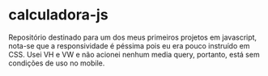 # calculadora-js
 Repositório destinado para um dos meus primeiros projetos em javascript, nota-se que a responsividade é péssima pois eu era pouco instruído em CSS. Usei VH e VW e não acionei nenhum media query, portanto, está sem condições de uso no mobile.
